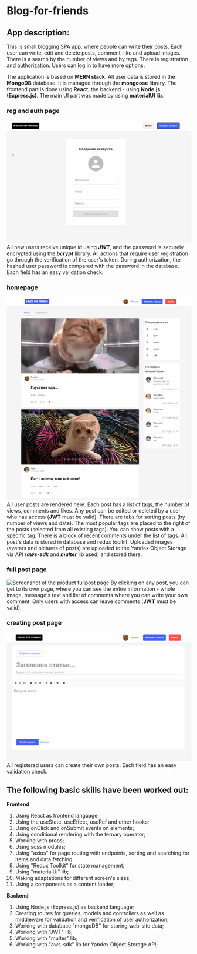 # **Blog-for-friends**

## **App description:**

This is small blogging SPA app, where people can write their posts.
Each user can write, edit and delete posts, comment, like and upload images. 
There is a search by the number of views and by tags.
There is registration and authorization. Users can log in to have more options.

The application is based on **MERN stack**.
All user data is stored in the **MongoDB** database. It is managed through the **mongoose** library.
The frontend part is done using **React**, the backend - using **Node.js (Express.js)**.
The main UI part was made by using **materialUI** lib.

### **reg and auth page**

![Screenshot of the registration modal](/src/assets/screenshots/regpage.png)
All new users receive unique id using **_JWT_**, and the password is securely encrypted using the **_bcrypt_** library.
All actions that require user registration go through the verification of the user's token.
During authorization, the hashed user password is compared with the password in the database.
Each field has an easy validation check.

### **homepage**

![Screenshot of the main page](/src/assets/screenshots/homepage.png)
All user posts are rendered here.
Each post has a list of tags, the number of views, comments and likes.
Any post can be edited or deleted by a user who has access (**JWT** must be valid).
There are tabs for sorting posts (by number of views and date).
The most popular tags are placed to the right of the posts (selected from all existing tags). You can show posts with a specific tag.
There is a block of recent comments under the list of tags.
All post's data is stored in database and redux toolkit.
Uploaded images (avatars and pictures of posts) are uploaded to the Yandex Object Storage via API (**_aws-sdk_** and **_multer_** lib used) and stored there.

### **full post page**

![Screenshot of the product fullpost page](/src/assets/screenshots/fullpostpage.png)
By clicking on any post, you can get to its own page, where you can see the entire information - whole image, message's text and list of comments where you can write your own comment.
Only users with access can leave comments (**JWT** must be valid).

### **creating post page**

![Screenshot of the cart page](/src/assets/screenshots/addpostpage.png)
All registered users can create their own posts.
Each field has an easy validation check.

## **The following basic skills have been worked out:**

**Frontend**
1. Using React as frontend language;
2. Using the useState, useEffect, useRef and other hooks;
3. Using onClick and onSubmit events on elements;
4. Using conditional rendering with the ternary operator;
5. Working with props;
6. Using scss modules;
7. Using "axios" for page routing with endpoints, sorting and searching for items and data fetching;
8. Using "Redux Toolkit" for state management;
9. Using "materialUi" lib;
10. Making adaptations for different screen's sizes;
11. Using a <Skeleton/> components as a content loader;

**Backend**
1. Using Node.js (Express.js) as backend language;
2. Сreating routes for queries, models and controllers as well as middleware for validation and verification of user authorization;
3. Working with database "mongoDB" for storing web-site data;
4. Working with "JWT" lib;
5. Working with "multer" lib;
6. Working with "aws-sdk" lib for Yandex Object Storage API;
